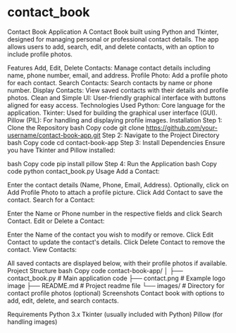 # contact_book
Contact Book Application
A Contact Book built using Python and Tkinter, designed for managing personal or professional contact details. The app allows users to add, search, edit, and delete contacts, with an option to include profile photos.

Features
Add, Edit, Delete Contacts: Manage contact details including name, phone number, email, and address.
Profile Photo: Add a profile photo for each contact.
Search Contacts: Search contacts by name or phone number.
Display Contacts: View saved contacts with their details and profile photos.
Clean and Simple UI: User-friendly graphical interface with buttons aligned for easy access.
Technologies Used
Python: Core language for the application.
Tkinter: Used for building the graphical user interface (GUI).
Pillow (PIL): For handling and displaying profile images.
Installation
Step 1: Clone the Repository
bash
Copy code
git clone https://github.com/your-username/contact-book-app.git
Step 2: Navigate to the Project Directory
bash
Copy code
cd contact-book-app
Step 3: Install Dependencies
Ensure you have Tkinter and Pillow installed:

bash
Copy code
pip install pillow
Step 4: Run the Application
bash
Copy code
python contact_book.py
Usage
Add a Contact:

Enter the contact details (Name, Phone, Email, Address).
Optionally, click on Add Profile Photo to attach a profile picture.
Click Add Contact to save the contact.
Search for a Contact:

Enter the Name or Phone number in the respective fields and click Search Contact.
Edit or Delete a Contact:

Enter the Name of the contact you wish to modify or remove.
Click Edit Contact to update the contact's details.
Click Delete Contact to remove the contact.
View Contacts:

All saved contacts are displayed below, with their profile photos if available.
Project Structure
bash
Copy code
contact-book-app/
│
├── contact_book.py      # Main application code
├── contact.png          # Example logo image
├── README.md            # Project readme file
└── images/              # Directory for contact profile photos (optional)
Screenshots
Contact book with options to add, edit, delete, and search contacts.

Requirements
Python 3.x
Tkinter (usually included with Python)
Pillow (for handling images)
